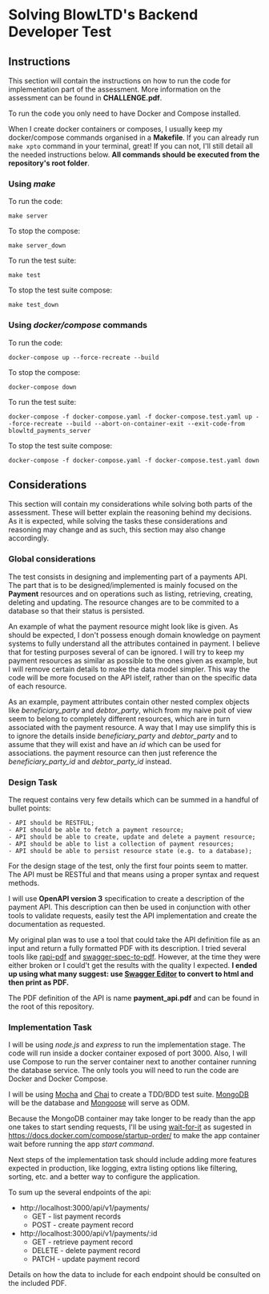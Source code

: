 # Solving BlowLTD's Backend Developer Test

## Instructions
This section will contain the instructions on how to run the code for implementation part of the assessment. More information on the assessment can be found in **CHALLENGE.pdf**.

To run the code you only need to have Docker and Compose installed.

When I create docker containers or composes, I usually keep my docker/compose commands organised in a **Makefile**. If you can already run `make xpto` command in your terminal, great! If you can not, I'll still detail all the needed instructions below. **All commands should be executed from the repository's root folder**.

### Using *make*
To run the code:
```
make server
```

To stop the compose:
```
make server_down
```

To run the test suite:
```
make test
```

To stop the test suite compose:
```
make test_down
```

### Using *docker/compose* commands
To run the code:
```
docker-compose up --force-recreate --build
```

To stop the compose:
```
docker-compose down
```

To run the test suite:
```
docker-compose -f docker-compose.yaml -f docker-compose.test.yaml up --force-recreate --build --abort-on-container-exit --exit-code-from blowltd_payments_server
```

To stop the test suite compose:
```
docker-compose -f docker-compose.yaml -f docker-compose.test.yaml down
```

## Considerations
This section will contain my considerations while solving both parts of the assessment. These will better explain the reasoning behind my decisions. As it is expected, while solving the tasks these considerations and reasoning may change and as such, this section may also change accordingly.

### Global considerations
The test consists in designing and implementing part of a payments API. The part that is to be designed/implemented is mainly focused on the **Payment** resources and on operations such as listing, retrieving, creating, deleting and updating. The resource changes are to be commited to a database so that their status is persisted.

An example of what the payment resource might look like is given. As should be expected, I don't possess enough domain knowledge on payment systems to fully understand all the attributes contained in payment. I believe that for testing purposes several of can be ignored. I will try to keep my payment resources as similar as possible to the ones given as example, but I will remove certain details to make the data model simpler. This way the code will be more focused on the API istelf, rather than on the specific data of each resource.

As an example, payment attributes contain other nested complex objects like *beneficiary_party* and *debtor_party*, which from my naive poit of view seem to belong to completely different resources, which are in turn associated with the payment resource. A way that I may use simplify this is to ignore the details inside *beneficiary_party* and *debtor_party* and to assume that they will exist and have an *id* which can be used for associations. the payment resource can then just reference the *beneficiary_party_id* and *debtor_party_id* instead.

### Design Task
The request contains very few details which can be summed in a handful of bullet points:

    - API should be RESTFUL; 
    - API should be able to fetch a payment resource;
    - API should be able to create, update and delete a payment resource;
    - API should be able to list a collection of payment resources;
    - API should be able to persist resource state (e.g. to a database);

For the design stage of the test, only the first four points seem to matter. The API must be RESTful and that means using a proper syntax and request methods.

I will use **OpenAPI version 3** specification to create a description of the payment API. This description can then be used in conjunction with other tools to validate requests, easily test the API implementation and create the documentation as requested.

My original plan was to use a tool that could take the API definition file as an input and return a fully formatted PDF with its description. I tried several tools like [rapi-pdf](https://mrin9.github.io/RapiPdf/) and [swagger-spec-to-pdf](https://github.com/agreatfool/swagger-spec-to-pdf). However, at the time they were either broken or I could't get the results with the quality I expected. **I ended up using what many suggest: use [Swagger Editor](https://editor.swagger.io) to convert to html and then print as PDF.**

The PDF definition of the API is name **payment_api.pdf** and can be found in the root of this repository.

### Implementation Task
I will be using *node.js* and *express* to run the implementation stage. The code will run inside a docker container exposed of port 3000. Also, I will use Compose to run the server container next to another container running the database service. The only tools you will need to run the code are Docker and Docker Compose.

I will be using [Mocha](https://mochajs.org/) and [Chai](https://www.chaijs.com/) to create a TDD/BDD test suite. [MongoDB](https://www.mongodb.com) will be the database and [Mongoose](https://mongoosejs.com/) will serve as ODM.

Because the MongoDB container may take longer to be ready than the app one takes to start sending requests, I'll be using [wait-for-it](https://github.com/vishnubob/wait-for-it) as sugested in https://docs.docker.com/compose/startup-order/ to make the app container wait before running the app *start command*.

Next steps of the implementation task should include adding more features expected in production, like logging, extra listing options like filtering, sorting, etc. and a better way to configure the application.

To sum up the several endpoints of the api:

- http://localhost:3000/api/v1/payments/
    + GET - list payment records
    + POST - create payment record
- http://localhost:3000/api/v1/payments/:id
    + GET - retrieve payment record
    + DELETE - delete payment record
    + PATCH - update payment record

Details on how the data to include for each endpoint should be consulted on the included PDF.

